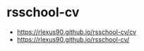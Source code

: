 # rsschool-cv
+ https://rlexus90.github.io/rsschool-cv/cv
+ https://rlexus90.github.io/rsschool-cv/
